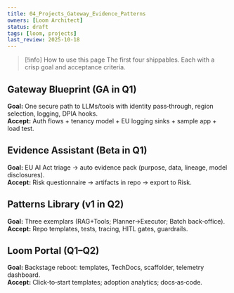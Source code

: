 ```yaml
---
title: 04_Projects_Gateway_Evidence_Patterns
owners: [Loom Architect]
status: draft
tags: [loom, projects]
last_review: 2025-10-18
---
```


> [!info] How to use this page
> The first four shippables. Each with a crisp goal and acceptance criteria.

## Gateway Blueprint (GA in Q1)
**Goal:** One secure path to LLMs/tools with identity pass‑through, region selection, logging, DPIA hooks.  
**Accept:** Auth flows + tenancy model + EU logging sinks + sample app + load test.

## Evidence Assistant (Beta in Q1)
**Goal:** EU AI Act triage → auto evidence pack (purpose, data, lineage, model disclosures).  
**Accept:** Risk questionnaire → artifacts in repo → export to Risk.

## Patterns Library (v1 in Q2)
**Goal:** Three exemplars (RAG+Tools; Planner→Executor; Batch back‑office).  
**Accept:** Repo templates, tests, tracing, HITL gates, guardrails.

## Loom Portal (Q1–Q2)
**Goal:** Backstage reboot: templates, TechDocs, scaffolder, telemetry dashboard.  
**Accept:** Click‑to‑start templates; adoption analytics; docs‑as‑code.
